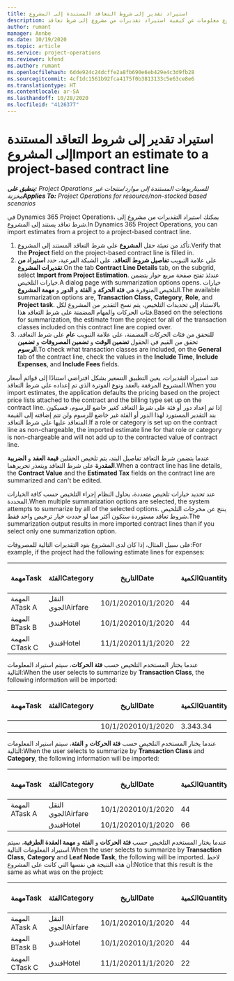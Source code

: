 ```yaml
---
title: استيراد تقدير إلى شروط التعاقد المستندة إلى المشروع
description: يقدم هذا الموضوع معلومات عن كيفية استيراد تقديرات من مشروع إلى شرط تعاقد.
author: rumant
manager: Annbe
ms.date: 10/19/2020
ms.topic: article
ms.service: project-operations
ms.reviewer: kfend
ms.author: rumant
ms.openlocfilehash: 6dde924c24dcffe2a8fb690e6eb429e4c3d9fb28
ms.sourcegitcommit: 4cf1dc1561b92fca4175f0b3813133c5e63ce8e6
ms.translationtype: HT
ms.contentlocale: ar-SA
ms.lasthandoff: 10/28/2020
ms.locfileid: "4126377"
---
```

# <a name="import-an-estimate-to-a-project-based-contract-line"></a><span data-ttu-id="9e425-103">استيراد تقدير إلى شروط التعاقد المستندة إلى المشروع</span><span class="sxs-lookup"><span data-stu-id="9e425-103">Import an estimate to a project-based contract line</span></span>

<span data-ttu-id="9e425-104">_**ينطبق على:** Project Operations للسيناريوهات المستندة إلى موارد/منتجات غير مخزنة‬_</span><span class="sxs-lookup"><span data-stu-id="9e425-104">_**Applies To:** Project Operations for resource/non-stocked based scenarios_</span></span>

<span data-ttu-id="9e425-105">في Dynamics 365 Project Operations، يمكنك استيراد التقديرات من مشروع إلى شرط تعاقد يستند إلى المشروع.</span><span class="sxs-lookup"><span data-stu-id="9e425-105">In Dynamics 365 Project Operations, you can import estimates from a project to a project-based contract line.</span></span>

1. <span data-ttu-id="9e425-106">تأكد من تعبئة حقل **المشروع** على شرط التعاقد المستند إلى المشروع.</span><span class="sxs-lookup"><span data-stu-id="9e425-106">Verify that the **Project** field on the project-based contract line is filled in.</span></span>
2. <span data-ttu-id="9e425-107">على علامة التبويب **تفاصيل شروط التعاقد**، على الشبكة الفرعية، حدد **استيراد من تقديرات المشروع**.</span><span class="sxs-lookup"><span data-stu-id="9e425-107">On the tab **Contract Line Details** tab, on the subgrid, select **Import from Project Estimation**.</span></span> <span data-ttu-id="9e425-108">عندئذ تفتح صفحة مربع حوار يتضمن خيارات التلخيص.</span><span class="sxs-lookup"><span data-stu-id="9e425-108">A dialog page with summarization options opens.</span></span> <span data-ttu-id="9e425-109">خيارات التلخيص المتوفرة هي **فئة الحركة** و **الفئة** و **الدور** و **مهمة المشروع**.</span><span class="sxs-lookup"><span data-stu-id="9e425-109">The available summarization options are, **Transaction Class**, **Category**, **Role**, and **Project task**.</span></span> <span data-ttu-id="9e425-110">بالاستناد إلى تحديدات التلخيص، يتم نسخ التقدير من المشروع لكل فئات الحركات والمهام المضمنة على شرط التعاقد هذا.</span><span class="sxs-lookup"><span data-stu-id="9e425-110">Based on the selections for summarization, the estimate from the project for all of the transaction classes included on this contract line are copied over.</span></span> 
3. <span data-ttu-id="9e425-111">للتحقق من فئات الحركات المضمنة، على علامة التبويب **عام** على شرط التعاقد، تحقق من القيم في الحقول **تضمين الوقت** و **تضمين المصروفات** و **تضمين الرسوم**.</span><span class="sxs-lookup"><span data-stu-id="9e425-111">To check what transaction classes are included, on the **General** tab of the contract line, check the values in the **Include Time**, **Include Expenses**, and **Include Fees** fields.</span></span>

<span data-ttu-id="9e425-112">عند استيراد التقديرات، يعين التطبيق التسعير بشكل افتراضي استنادًا إلى قوائم أسعار المشروع المرفقة بالعقد ونوع الفوترة الذي تم إعداده على شرط التعاقد.</span><span class="sxs-lookup"><span data-stu-id="9e425-112">When you import estimates, the application defaults the pricing based on the project price lists attached to the contract and the billing type set up on the contract line.</span></span> <span data-ttu-id="9e425-113">إذا تم إعداد دور أو فئة على شرط التعاقد كغير خاضع للرسوم، فسيكون بند التقدير المستورد لهذا الدور أو الفئة غير خاضع للرسوم ولن تتم إضافته إلى القيمة المتعاقد عليها على شرط التعاقد.</span><span class="sxs-lookup"><span data-stu-id="9e425-113">If a role or category is set up on the contract line as non-chargeable, the imported estimate line for that role or category is non-chargeable and will not add up to the contracted value of contract line.</span></span>

<span data-ttu-id="9e425-114">عندما يتضمن شرط التعاقد تفاصيل البند، يتم تلخيص الحقلين **قيمة العقد** و **الضريبة المقدرة** على شرط التعاقد ويتعذر تحريرهما.</span><span class="sxs-lookup"><span data-stu-id="9e425-114">When a contract line has line details, the **Contract Value** and the **Estimated Tax** fields on the contract line are summarized and can't be edited.</span></span>

<span data-ttu-id="9e425-115">عند تحديد خيارات تلخيص متعددة، يحاول النظام إجراء التلخيص حسب كافة الخيارات المحددة.</span><span class="sxs-lookup"><span data-stu-id="9e425-115">When multiple summarization options are selected, the system attempts to summarize by all of the selected options.</span></span> <span data-ttu-id="9e425-116">ينتج عن مخرجات التلخيص شروط تعاقد مستوردة ستكون أكثر مما لو حددت خيار ترخيص واحد فقط.</span><span class="sxs-lookup"><span data-stu-id="9e425-116">The summarization output results in more imported contract lines than if you select only one summarization option.</span></span>

<span data-ttu-id="9e425-117">على سبيل المثال، إذا كان لدى المشروع بنود التقديرات التالية للمصروفات:</span><span class="sxs-lookup"><span data-stu-id="9e425-117">For example, if the project had the following estimate lines for expenses:</span></span>

| <span data-ttu-id="9e425-118">مهمة</span><span class="sxs-lookup"><span data-stu-id="9e425-118">Task</span></span> | <span data-ttu-id="9e425-119">الفئة</span><span class="sxs-lookup"><span data-stu-id="9e425-119">Category</span></span> | <span data-ttu-id="9e425-120">التاريخ‬</span><span class="sxs-lookup"><span data-stu-id="9e425-120">Date</span></span> | <span data-ttu-id="9e425-121">الكمية</span><span class="sxs-lookup"><span data-stu-id="9e425-121">Quantity</span></span> | <span data-ttu-id="9e425-122">سعر الوحدة</span><span class="sxs-lookup"><span data-stu-id="9e425-122">Unit price</span></span> | <span data-ttu-id="9e425-123">المبلغ</span><span class="sxs-lookup"><span data-stu-id="9e425-123">Amount</span></span> |
| --- | --- | --- | --- | --- | --- |
| <span data-ttu-id="9e425-124">المهمة A</span><span class="sxs-lookup"><span data-stu-id="9e425-124">Task A</span></span> | <span data-ttu-id="9e425-125">النقل الجوي</span><span class="sxs-lookup"><span data-stu-id="9e425-125">Airfare</span></span> | <span data-ttu-id="9e425-126">10/1/2020</span><span class="sxs-lookup"><span data-stu-id="9e425-126">10/1/2020</span></span> | <span data-ttu-id="9e425-127">4</span><span class="sxs-lookup"><span data-stu-id="9e425-127">4</span></span> | <span data-ttu-id="9e425-128">400</span><span class="sxs-lookup"><span data-stu-id="9e425-128">400</span></span> | <span data-ttu-id="9e425-129">1600</span><span class="sxs-lookup"><span data-stu-id="9e425-129">1600</span></span> |
| <span data-ttu-id="9e425-130">المهمة B</span><span class="sxs-lookup"><span data-stu-id="9e425-130">Task B</span></span> | <span data-ttu-id="9e425-131">فندق</span><span class="sxs-lookup"><span data-stu-id="9e425-131">Hotel</span></span> | <span data-ttu-id="9e425-132">10/1/2020</span><span class="sxs-lookup"><span data-stu-id="9e425-132">10/1/2020</span></span> | <span data-ttu-id="9e425-133">4</span><span class="sxs-lookup"><span data-stu-id="9e425-133">4</span></span> | <span data-ttu-id="9e425-134">200</span><span class="sxs-lookup"><span data-stu-id="9e425-134">200</span></span> | <span data-ttu-id="9e425-135">800</span><span class="sxs-lookup"><span data-stu-id="9e425-135">800</span></span> |
| <span data-ttu-id="9e425-136">المهمة C</span><span class="sxs-lookup"><span data-stu-id="9e425-136">Task C</span></span> | <span data-ttu-id="9e425-137">فندق</span><span class="sxs-lookup"><span data-stu-id="9e425-137">Hotel</span></span> | <span data-ttu-id="9e425-138">11/1/2020</span><span class="sxs-lookup"><span data-stu-id="9e425-138">11/1/2020</span></span> | <span data-ttu-id="9e425-139">2</span><span class="sxs-lookup"><span data-stu-id="9e425-139">2</span></span> | <span data-ttu-id="9e425-140">200</span><span class="sxs-lookup"><span data-stu-id="9e425-140">200</span></span> | <span data-ttu-id="9e425-141">400</span><span class="sxs-lookup"><span data-stu-id="9e425-141">400</span></span> |

<span data-ttu-id="9e425-142">عندما يختار المستخدم التلخيص حسب **فئة الحركات**، سيتم استيراد المعلومات التالية:</span><span class="sxs-lookup"><span data-stu-id="9e425-142">When the user selects to summarize by **Transaction Class**, the following information will be imported:</span></span>

| <span data-ttu-id="9e425-143">مهمة</span><span class="sxs-lookup"><span data-stu-id="9e425-143">Task</span></span> | <span data-ttu-id="9e425-144">الفئة</span><span class="sxs-lookup"><span data-stu-id="9e425-144">Category</span></span> | <span data-ttu-id="9e425-145">التاريخ‬</span><span class="sxs-lookup"><span data-stu-id="9e425-145">Date</span></span> | <span data-ttu-id="9e425-146">الكمية</span><span class="sxs-lookup"><span data-stu-id="9e425-146">Quantity</span></span> | <span data-ttu-id="9e425-147">سعر الوحدة</span><span class="sxs-lookup"><span data-stu-id="9e425-147">Unit price</span></span> | <span data-ttu-id="9e425-148">المبلغ</span><span class="sxs-lookup"><span data-stu-id="9e425-148">Amount</span></span> |
| --- | --- | --- | --- | --- | --- |
| &nbsp;  | &nbsp;  | <span data-ttu-id="9e425-149">10/1/2020</span><span class="sxs-lookup"><span data-stu-id="9e425-149">10/1/2020</span></span> | <span data-ttu-id="9e425-150">3.34</span><span class="sxs-lookup"><span data-stu-id="9e425-150">3.34</span></span> | <span data-ttu-id="9e425-151">840</span><span class="sxs-lookup"><span data-stu-id="9e425-151">840</span></span> | <span data-ttu-id="9e425-152">2800</span><span class="sxs-lookup"><span data-stu-id="9e425-152">2800</span></span> |

<span data-ttu-id="9e425-153">عندما يختار المستخدم التلخيص حسب **فئة الحركات** و **الفئة**، سيتم استيراد المعلومات التالية:</span><span class="sxs-lookup"><span data-stu-id="9e425-153">When the user selects to summarize by **Transaction Class** and **Category**, the following information will be imported:</span></span>

| <span data-ttu-id="9e425-154">مهمة</span><span class="sxs-lookup"><span data-stu-id="9e425-154">Task</span></span> | <span data-ttu-id="9e425-155">الفئة</span><span class="sxs-lookup"><span data-stu-id="9e425-155">Category</span></span> | <span data-ttu-id="9e425-156">التاريخ‬</span><span class="sxs-lookup"><span data-stu-id="9e425-156">Date</span></span> | <span data-ttu-id="9e425-157">الكمية</span><span class="sxs-lookup"><span data-stu-id="9e425-157">Quantity</span></span> | <span data-ttu-id="9e425-158">سعر الوحدة</span><span class="sxs-lookup"><span data-stu-id="9e425-158">Unit price</span></span> | <span data-ttu-id="9e425-159">المبلغ</span><span class="sxs-lookup"><span data-stu-id="9e425-159">Amount</span></span> |
| --- | --- | --- | --- | --- | --- |
| <span data-ttu-id="9e425-160">المهمة A</span><span class="sxs-lookup"><span data-stu-id="9e425-160">Task A</span></span> | <span data-ttu-id="9e425-161">النقل الجوي</span><span class="sxs-lookup"><span data-stu-id="9e425-161">Airfare</span></span> | <span data-ttu-id="9e425-162">10/1/2020</span><span class="sxs-lookup"><span data-stu-id="9e425-162">10/1/2020</span></span> | <span data-ttu-id="9e425-163">4</span><span class="sxs-lookup"><span data-stu-id="9e425-163">4</span></span> | <span data-ttu-id="9e425-164">400</span><span class="sxs-lookup"><span data-stu-id="9e425-164">400</span></span> | <span data-ttu-id="9e425-165">1600</span><span class="sxs-lookup"><span data-stu-id="9e425-165">1600</span></span> |
| &nbsp;  | <span data-ttu-id="9e425-166">فندق</span><span class="sxs-lookup"><span data-stu-id="9e425-166">Hotel</span></span> | <span data-ttu-id="9e425-167">10/1/2020</span><span class="sxs-lookup"><span data-stu-id="9e425-167">10/1/2020</span></span> | <span data-ttu-id="9e425-168">6</span><span class="sxs-lookup"><span data-stu-id="9e425-168">6</span></span> | <span data-ttu-id="9e425-169">200</span><span class="sxs-lookup"><span data-stu-id="9e425-169">200</span></span> | <span data-ttu-id="9e425-170">1200</span><span class="sxs-lookup"><span data-stu-id="9e425-170">1200</span></span> |

<span data-ttu-id="9e425-171">عندما يختار المستخدم التلخيص حسب **فئة الحركات** و **الفئة** و **مهمة العقدة الطرفية**، سيتم استيراد المعلومات التالية.</span><span class="sxs-lookup"><span data-stu-id="9e425-171">When the user selects to summarize by **Transaction Class**, **Category** and **Leaf Node Task**, the following will be imported.</span></span> <span data-ttu-id="9e425-172">لاحظ أن هذه النتيجة هي نفسها التي كانت على المشروع:</span><span class="sxs-lookup"><span data-stu-id="9e425-172">Notice that this result is the same as what was on the project:</span></span>

| <span data-ttu-id="9e425-173">مهمة</span><span class="sxs-lookup"><span data-stu-id="9e425-173">Task</span></span> | <span data-ttu-id="9e425-174">الفئة</span><span class="sxs-lookup"><span data-stu-id="9e425-174">Category</span></span> | <span data-ttu-id="9e425-175">التاريخ‬</span><span class="sxs-lookup"><span data-stu-id="9e425-175">Date</span></span> | <span data-ttu-id="9e425-176">الكمية</span><span class="sxs-lookup"><span data-stu-id="9e425-176">Quantity</span></span> | <span data-ttu-id="9e425-177">سعر الوحدة</span><span class="sxs-lookup"><span data-stu-id="9e425-177">Unit price</span></span> | <span data-ttu-id="9e425-178">المبلغ</span><span class="sxs-lookup"><span data-stu-id="9e425-178">Amount</span></span> |
| --- | --- | --- | --- | --- | --- |
| <span data-ttu-id="9e425-179">المهمة A</span><span class="sxs-lookup"><span data-stu-id="9e425-179">Task A</span></span> | <span data-ttu-id="9e425-180">النقل الجوي</span><span class="sxs-lookup"><span data-stu-id="9e425-180">Airfare</span></span> | <span data-ttu-id="9e425-181">10/1/2020</span><span class="sxs-lookup"><span data-stu-id="9e425-181">10/1/2020</span></span> | <span data-ttu-id="9e425-182">4</span><span class="sxs-lookup"><span data-stu-id="9e425-182">4</span></span> | <span data-ttu-id="9e425-183">400</span><span class="sxs-lookup"><span data-stu-id="9e425-183">400</span></span> | <span data-ttu-id="9e425-184">1600</span><span class="sxs-lookup"><span data-stu-id="9e425-184">1600</span></span> |
| <span data-ttu-id="9e425-185">المهمة B</span><span class="sxs-lookup"><span data-stu-id="9e425-185">Task B</span></span> | <span data-ttu-id="9e425-186">فندق</span><span class="sxs-lookup"><span data-stu-id="9e425-186">Hotel</span></span> | <span data-ttu-id="9e425-187">10/1/2020</span><span class="sxs-lookup"><span data-stu-id="9e425-187">10/1/2020</span></span> | <span data-ttu-id="9e425-188">4</span><span class="sxs-lookup"><span data-stu-id="9e425-188">4</span></span> | <span data-ttu-id="9e425-189">200</span><span class="sxs-lookup"><span data-stu-id="9e425-189">200</span></span> | <span data-ttu-id="9e425-190">800</span><span class="sxs-lookup"><span data-stu-id="9e425-190">800</span></span> |
| <span data-ttu-id="9e425-191">المهمة C</span><span class="sxs-lookup"><span data-stu-id="9e425-191">Task C</span></span> | <span data-ttu-id="9e425-192">فندق</span><span class="sxs-lookup"><span data-stu-id="9e425-192">Hotel</span></span> | <span data-ttu-id="9e425-193">11/1/2020</span><span class="sxs-lookup"><span data-stu-id="9e425-193">11/1/2020</span></span> | <span data-ttu-id="9e425-194">2</span><span class="sxs-lookup"><span data-stu-id="9e425-194">2</span></span> | <span data-ttu-id="9e425-195">200</span><span class="sxs-lookup"><span data-stu-id="9e425-195">200</span></span> | <span data-ttu-id="9e425-196">400</span><span class="sxs-lookup"><span data-stu-id="9e425-196">400</span></span> |
